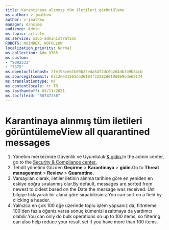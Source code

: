 ```yaml
---
title: Karantinaya alınmış tüm iletileri görüntüleme
ms.author: v-jmathew
author: v-jmathew
manager: dansimp
audience: Admin
ms.topic: article
ms.service: o365-administration
ROBOTS: NOINDEX, NOFOLLOW
localization_priority: Normal
ms.collection: Adm_O365
ms.custom:
- "9002531"
- "7375"
ms.openlocfilehash: 2fe193cebfb00b22eda54f2dc0b264db7b9b84cb
ms.sourcegitcommit: 6312ee31561db36104f32282d019d069ede69174
ms.translationtype: MT
ms.contentlocale: tr-TR
ms.lasthandoff: 03/11/2021
ms.locfileid: "50747238"
---
```

# <a name="view-all-quarantined-messages"></a><span data-ttu-id="03f93-102">Karantinaya alınmış tüm iletileri görüntüleme</span><span class="sxs-lookup"><span data-stu-id="03f93-102">View all quarantined messages</span></span>

1. <span data-ttu-id="03f93-103">Yönetim merkezinde Güvenlik ve Uyumluluk [& gidin.](https://go.microsoft.com/fwlink/p/?linkid=2077143)</span><span class="sxs-lookup"><span data-stu-id="03f93-103">In the admin center, go to the [Security & Compliance center.](https://go.microsoft.com/fwlink/p/?linkid=2077143)</span></span>
2. <span data-ttu-id="03f93-104">Tehdit yönetimi Gözden **Geçirme**  >  **Karantinaya**  >  **gidin.**</span><span class="sxs-lookup"><span data-stu-id="03f93-104">Go to **Threat management** > **Review** > **Quarantine**.</span></span>
3. <span data-ttu-id="03f93-105">Varsayılan olarak, iletiler iletinin alınma tarihine göre en yeniden en eskiye doğru sıralanmış olur.</span><span class="sxs-lookup"><span data-stu-id="03f93-105">By default, messages are sorted from newest to oldest based on the Date the message was received.</span></span> <span data-ttu-id="03f93-106">Üst bilgiye tıklayarak bir alana göre sıraabilirsiniz.</span><span class="sxs-lookup"><span data-stu-id="03f93-106">You can sort on a field by clicking a header.</span></span>
4. <span data-ttu-id="03f93-107">Yalnızca en çok 100 öğe üzerinde toplu işlem yapsanız da, filtreleme 100'den fazla öğeniz varsa sonuç kümenizi azaltmaya da yardımcı olabilir.</span><span class="sxs-lookup"><span data-stu-id="03f93-107">You can only do bulk operations on up to 100 items, so filtering can also help reduce your result set if you have more than 100 items.</span></span>
